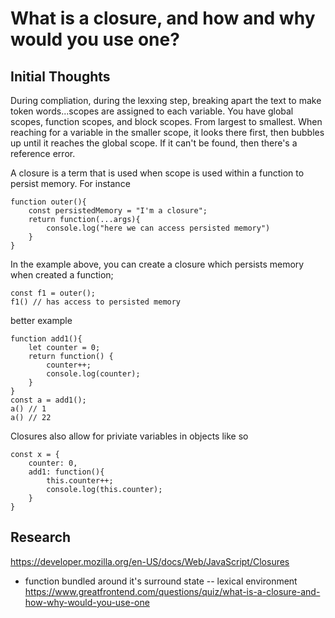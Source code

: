 # What is a closure, and how and why would you use one?

## Initial Thoughts

During compliation, during the lexxing step, breaking apart the text to make token words...scopes are assigned to each variable. You have global scopes, function scopes, and block scopes. From largest to smallest. When reaching for a variable in the smaller scope, it looks there first, then bubbles up until it reaches the global scope. If it can't be found, then there's a reference error.

A closure is a term that is used when scope is used within a function to persist memory. For instance

```
function outer(){
    const persistedMemory = "I'm a closure";
    return function(...args){
        console.log("here we can access persisted memory")
    }
}
```

In the example above, you can create a closure which persists memory when created a function;

```
const f1 = outer();
f1() // has access to persisted memory
```

better example

```
function add1(){
    let counter = 0;
    return function() {
        counter++;
        console.log(counter);
    }
}
const a = add1();
a() // 1
a() // 22
```

Closures also allow for priviate variables in objects like so

```
const x = {
    counter: 0,
    add1: function(){
        this.counter++;
        console.log(this.counter);
    }
}

```

## Research

https://developer.mozilla.org/en-US/docs/Web/JavaScript/Closures

- function bundled around it's surround state -- lexical environment
  https://www.greatfrontend.com/questions/quiz/what-is-a-closure-and-how-why-would-you-use-one
